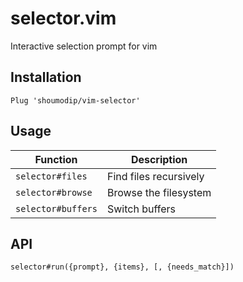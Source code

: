 # selector.vim
Interactive selection prompt for vim

## Installation
```vim
Plug 'shoumodip/vim-selector'
```

## Usage
| Function           | Description            |
| ------------------ | ---------------------- |
| `selector#files`   | Find files recursively |
| `selector#browse`  | Browse the filesystem  |
| `selector#buffers` | Switch buffers         |

## API
```vim
selector#run({prompt}, {items}, [, {needs_match}])
```
